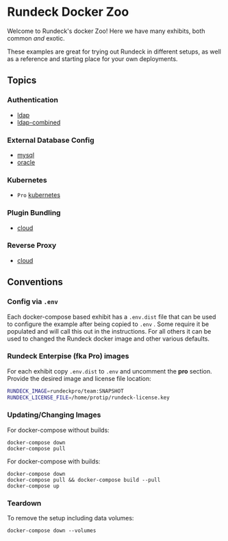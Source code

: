 Rundeck Docker Zoo
==================

Welcome to Rundeck's docker Zoo! Here we have many exhibits, both
common _and_ exotic.

These examples are great for trying out Rundeck in different setups,
as well as a reference and starting place for your own deployments.

## Topics

### Authentication
* [ldap](./ldap)
* [ldap-combined](./ldap-combined)

### External Database Config
* [mysql](./mysql)
* [oracle](./oracle)

### Kubernetes
* `Pro` [kubernetes](./kubernetes)

### Plugin Bundling
* [cloud](./cloud)

### Reverse Proxy
* [cloud](./cloud)


## Conventions

### Config via `.env`
Each docker-compose based exhibit has a `.env.dist` file that can be used to
configure the example after being copied to `.env` . Some require it be populated
and will call this out in the instructions. For all others it can be used to
changed the Rundeck docker image and other various defaults.


### Rundeck Enterpise (fka Pro) images
For each exhibit copy `.env.dist` to `.env` and uncomment the
**pro** section. Provide the desired image and license file location:
```bash
RUNDECK_IMAGE=rundeckpro/team:SNAPSHOT
RUNDECK_LICENSE_FILE=/home/protip/rundeck-license.key
```

### Updating/Changing Images
For docker-compose without builds:
```
docker-compose down
docker-compose pull
```

For docker-compose with builds:
```
docker-compose down
docker-compose pull && docker-compose build --pull
docker-compose up
```

### Teardown
To remove the setup including data volumes:
```
docker-compose down --volumes
```
